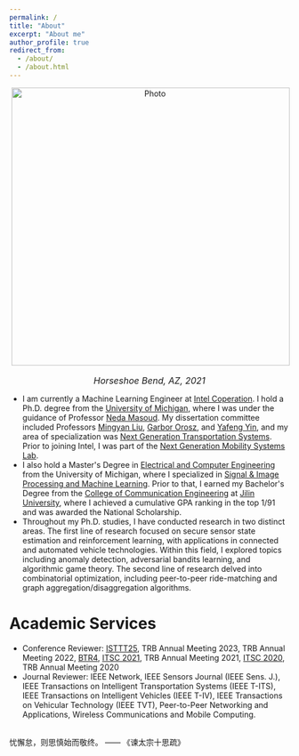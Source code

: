 ```yaml
---
permalink: /
title: "About"
excerpt: "About me"
author_profile: true
redirect_from: 
  - /about/
  - /about.html
---
```


<p align="center">
  <img src="/images/portland.jpg?raw=true" alt="Photo" style="width: 500px;"/> 
</p>

<p align = "center">
<font size="3"><span style="font-style: italic;">Horseshoe Bend, AZ, 2021</span></font>
</p>

<!-- # About Me -->
* I am currently a Machine Learning Engineer at [Intel Coperation](https://www.intel.com/content/www/us/en/homepage.html). I hold a Ph.D. degree from the [University of Michigan](https://umich.edu/), where I was under the guidance of Professor [Neda Masoud](https://cee.engin.umich.edu/people/masoud-neda/). My dissertation committee included Professors [Mingyan Liu](https://liu.engin.umich.edu/), [Garbor Orosz](http://www-personal.umich.edu/~orosz/), and [Yafeng Yin](https://cee.engin.umich.edu/people/yin-yafeng/), and my area of specialization was [Next Generation Transportation Systems](https://cee.engin.umich.edu/research/infrastructure/transportation/). Prior to joining Intel, I was part of the [Next Generation Mobility Systems Lab](http://www-personal.umich.edu/~nmasoud/index.html).
* I also hold a Master's Degree in [Electrical and Computer Engineering](https://ece.engin.umich.edu/) from the University of Michigan, where I specialized in [Signal & Image Processing and Machine Learning](https://ece.engin.umich.edu/research/research-areas/signal-image-processing-and-machine-learning/). Prior to that, I earned my Bachelor's Degree from the [College of Communication Engineering](https://dce.jlu.edu.cn/ENGLISH/HOM.htm) at [Jilin University](http://global.jlu.edu.cn/), where I achieved a cumulative GPA ranking in the top 1/91 and was awarded the National Scholarship.
* Throughout my Ph.D. studies, I have conducted research in two distinct areas. The first line of research focused on secure sensor state estimation and reinforcement learning, with applications in connected and automated vehicle technologies. Within this field, I explored topics including anomaly detection, adversarial bandits learning, and algorithmic game theory. The second line of research delved into combinatorial optimization, including peer-to-peer ride-matching and graph aggregation/disaggregation algorithms.

# Academic Services
* Conference Reviewer: [ISTTT25](https://limos.engin.umich.edu/isttt25/), TRB Annual Meeting 2023, TRB Annual Meeting 2022, [BTR4](https://easychair.org/cfp/BTR4), [ITSC 2021](https://2021.ieee-itsc.org/), TRB Annual Meeting 2021, [ITSC 2020](https://www.ieee-itsc2020.org/), TRB Annual Meeting 2020
* Journal Reviewer: IEEE Network, IEEE Sensors Journal (IEEE Sens. J.), IEEE Transactions on Intelligent Transportation Systems (IEEE T-ITS), IEEE Transactions on Intelligent Vehicles (IEEE T-IV), IEEE Transactions on Vehicular Technology (IEEE TVT), Peer-to-Peer Networking and Applications, Wireless Communications and Mobile Computing.

<br>忧懈怠，则思慎始而敬终。 ——  《谏太宗十思疏》
